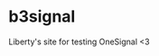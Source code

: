 <head> 
  <script src="https://cdn.onesignal.com/sdks/web/v16/OneSignalSDK.page.js" defer></script>
<script>
  window.OneSignalDeferred = window.OneSignalDeferred || [];
OneSignalDeferred.push(function(OneSignal) {
    OneSignal.init
      appId: "ab45c910-d759-4ded-8a31-ef0c5dd0cdab",
    });
</script>
 <script src="https://cdn.onesignal.com/sdks/web/v16/OneSignalSDK.page.js" defer></script>
</head>


# b3signal


Liberty's site for testing OneSignal <3

